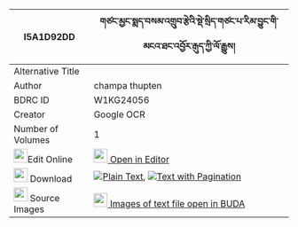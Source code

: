 |I5A1D92DD|གཙང་མྱང་སྨད་བསམ་འགྲུབ་རྩེའི་སྡེ་སྲིད་གཙང་པ་རིམ་བྱུང་གི་མངའ་ཐང་འབྱོར་རྒུད་ཀྱི་ལོ་རྒྱུས། 
| --- | --- 
|Alternative Title |
|Author| champa thupten
|BDRC ID | W1KG24056
|Creator | Google OCR
|Number of Volumes| 1
|<img width="25" src="https://img.icons8.com/color/25/000000/edit-property.png">Edit Online| [<img width="25" src="https://avatars.githubusercontent.com/u/45091458?s=200&v=4"> Open in Editor](http://editor.openpecha.org/I5A1D92DD)
|<img width="25" src="https://img.icons8.com/fluent/48/000000/download-2.png"/>  Download | [![](https://img.icons8.com/color/20/000000/txt.png)Plain Text](https://github.com/Openpecha/I5A1D92DD/releases/download/v1/tsang_nyangme_sam_drub_tse_i_d_plain_I5A1D92DD.zip), [![](https://img.icons8.com/color/20/000000/txt.png)Text with Pagination](https://github.com/Openpecha/I5A1D92DD/releases/download/v1/tsang_nyangme_sam_drub_tse_i_d_pages_I5A1D92DD.zip)
|<img width="25" src="https://img.icons8.com/plasticine/100/000000/pictures-folder.png"/>  Source Images | [<img width="25" src="https://library.bdrc.io/icons/BUDA-small.svg"> Images of text file open in BUDA](https://library.bdrc.io/show/bdr:W1KG24056)